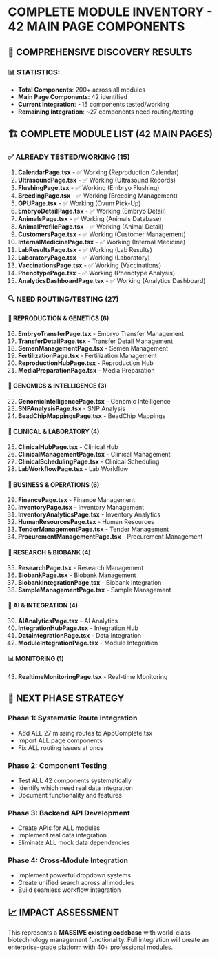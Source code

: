 # COMPLETE MODULE INVENTORY - 42 MAIN PAGE COMPONENTS

## 🎯 **COMPREHENSIVE DISCOVERY RESULTS**

### **📊 STATISTICS:**
- **Total Components**: 200+ across all modules
- **Main Page Components**: 42 identified
- **Current Integration**: ~15 components tested/working
- **Remaining Integration**: ~27 components need routing/testing

## 🏗️ **COMPLETE MODULE LIST (42 MAIN PAGES)**

### ✅ **ALREADY TESTED/WORKING (15)**
1. **CalendarPage.tsx** - ✅ Working (Reproduction Calendar)
2. **UltrasoundPage.tsx** - ✅ Working (Ultrasound Records)
3. **FlushingPage.tsx** - ✅ Working (Embryo Flushing)
4. **BreedingPage.tsx** - ✅ Working (Breeding Management)
5. **OPUPage.tsx** - ✅ Working (Ovum Pick-Up)
6. **EmbryoDetailPage.tsx** - ✅ Working (Embryo Detail)
7. **AnimalsPage.tsx** - ✅ Working (Animals Database)
8. **AnimalProfilePage.tsx** - ✅ Working (Animal Detail)
9. **CustomersPage.tsx** - ✅ Working (Customer Management)
10. **InternalMedicinePage.tsx** - ✅ Working (Internal Medicine)
11. **LabResultsPage.tsx** - ✅ Working (Lab Results)
12. **LaboratoryPage.tsx** - ✅ Working (Laboratory)
13. **VaccinationsPage.tsx** - ✅ Working (Vaccinations)
14. **PhenotypePage.tsx** - ✅ Working (Phenotype Analysis)
15. **AnalyticsDashboardPage.tsx** - ✅ Working (Analytics Dashboard)

### 🔍 **NEED ROUTING/TESTING (27)**

#### **🧬 REPRODUCTION & GENETICS (6)**
16. **EmbryoTransferPage.tsx** - Embryo Transfer Management
17. **TransferDetailPage.tsx** - Transfer Detail Management
18. **SemenManagementPage.tsx** - Semen Management
19. **FertilizationPage.tsx** - Fertilization Management
20. **ReproductionHubPage.tsx** - Reproduction Hub
21. **MediaPreparationPage.tsx** - Media Preparation

#### **🧬 GENOMICS & INTELLIGENCE (3)**
22. **GenomicIntelligencePage.tsx** - Genomic Intelligence
23. **SNPAnalysisPage.tsx** - SNP Analysis
24. **BeadChipMappingsPage.tsx** - BeadChip Mappings

#### **🏥 CLINICAL & LABORATORY (4)**
25. **ClinicalHubPage.tsx** - Clinical Hub
26. **ClinicalManagementPage.tsx** - Clinical Management
27. **ClinicalSchedulingPage.tsx** - Clinical Scheduling
28. **LabWorkflowPage.tsx** - Lab Workflow

#### **🏢 BUSINESS & OPERATIONS (6)**
29. **FinancePage.tsx** - Finance Management
30. **InventoryPage.tsx** - Inventory Management
31. **InventoryAnalyticsPage.tsx** - Inventory Analytics
32. **HumanResourcesPage.tsx** - Human Resources
33. **TenderManagementPage.tsx** - Tender Management
34. **ProcurementManagementPage.tsx** - Procurement Management

#### **🔬 RESEARCH & BIOBANK (4)**
35. **ResearchPage.tsx** - Research Management
36. **BiobankPage.tsx** - Biobank Management
37. **BiobankIntegrationPage.tsx** - Biobank Integration
38. **SampleManagementPage.tsx** - Sample Management

#### **🤖 AI & INTEGRATION (4)**
39. **AIAnalyticsPage.tsx** - AI Analytics
40. **IntegrationHubPage.tsx** - Integration Hub
41. **DataIntegrationPage.tsx** - Data Integration
42. **ModuleIntegrationPage.tsx** - Module Integration

#### **📊 MONITORING (1)**
43. **RealtimeMonitoringPage.tsx** - Real-time Monitoring

## 🎯 **NEXT PHASE STRATEGY**

### **Phase 1: Systematic Route Integration**
- Add ALL 27 missing routes to AppComplete.tsx
- Import ALL page components
- Fix ALL routing issues at once

### **Phase 2: Component Testing**
- Test ALL 42 components systematically
- Identify which need real data integration
- Document functionality and features

### **Phase 3: Backend API Development**
- Create APIs for ALL modules
- Implement real data integration
- Eliminate ALL mock data dependencies

### **Phase 4: Cross-Module Integration**
- Implement powerful dropdown systems
- Create unified search across all modules
- Build seamless workflow integration

## 📈 **IMPACT ASSESSMENT**
This represents a **MASSIVE existing codebase** with world-class biotechnology management functionality. Full integration will create an enterprise-grade platform with 40+ professional modules.

